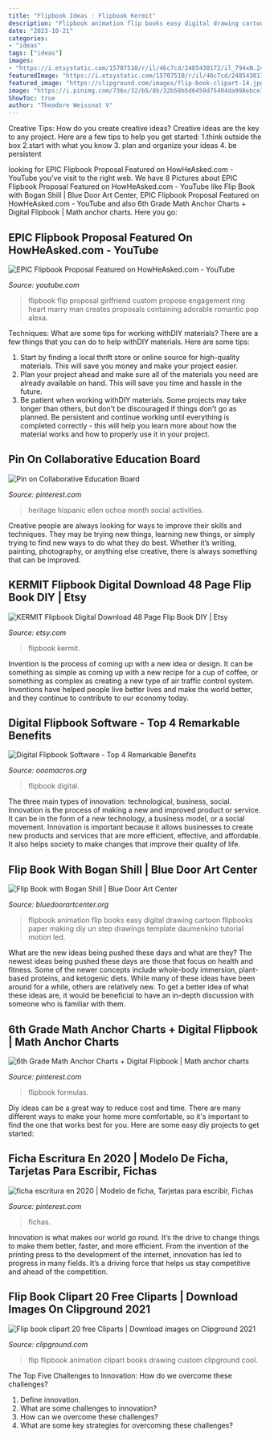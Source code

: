 ```yaml
---
title: "Flipbook Ideas : Flipbook Kermit"
description: "Flipbook animation flip books easy digital drawing cartoon flipbooks paper making diy un step drawings template daumenkino tutorial motion led"
date: "2023-10-21"
categories:
- "ideas"
tags: ["ideas"]
images:
- "https://i.etsystatic.com/15707510/r/il/46c7cd/2485430172/il_794xN.2485430172_jdwn.jpg"
featuredImage: "https://i.etsystatic.com/15707510/r/il/46c7cd/2485430172/il_794xN.2485430172_jdwn.jpg"
featured_image: "https://clipground.com/images/flip-book-clipart-14.jpg"
image: "https://i.pinimg.com/736x/32/b5/8b/32b58b5d6459d75404da998ebce7623d.jpg"
ShowToc: true
author: "Theodore Weissnat V"
---
```



Creative Tips: How do you create creative ideas?
Creative ideas are the key to any project. Here are a few tips to help you get started: 
1.think outside the box 
2.start with what you know 
3. plan and organize your ideas 
4. be persistent 

	

		
looking for EPIC Flipbook Proposal Featured on HowHeAsked.com - YouTube you've visit to the right web. We have 8 Pictures about EPIC Flipbook Proposal Featured on HowHeAsked.com - YouTube like Flip Book with Bogan Shill | Blue Door Art Center, EPIC Flipbook Proposal Featured on HowHeAsked.com - YouTube and also 6th Grade Math Anchor Charts + Digital Flipbook | Math anchor charts. Here you go:
		
    
## EPIC Flipbook Proposal Featured On HowHeAsked.com - YouTube

<img loading=lazy src="https://i.ytimg.com/vi/Du4RGXgoth0/maxresdefault.jpg" onerror="this.onerror=null;this.src='https://tse4.mm.bing.net/th?id=OIP.qFRnVbnsAikCETFwiCvYfAHaEK&amp;pid=15.1';" alt="EPIC Flipbook Proposal Featured on HowHeAsked.com - YouTube">

_Source: youtube.com_

>flipbook flip proposal girlfriend custom propose engagement ring heart marry man creates proposals containing adorable romantic pop alexa. 

	

Techniques: What are some tips for working withDIY materials?
There are a few things that you can do to help withDIY materials. Here are some tips: 
1. Start by finding a local thrift store or online source for high-quality materials. This will save you money and make your project easier. 
2. Plan your project ahead and make sure all of the materials you need are already available on hand. This will save you time and hassle in the future. 
3. Be patient when working withDIY materials. Some projects may take longer than others, but don't be discouraged if things don't go as planned. Be persistent and continue working until everything is completed correctly - this will help you learn more about how the material works and how to properly use it in your project.

    
## Pin On Collaborative Education Board

<img loading=lazy src="https://i.pinimg.com/736x/1f/c0/95/1fc095d940843670a28afeb577ddaac8.jpg" onerror="this.onerror=null;this.src='https://tse1.mm.bing.net/th?id=OIP.lAQLgI6sYQT6fR4sfckh-QHaJ4&amp;pid=15.1';" alt="Pin on Collaborative Education Board">

_Source: pinterest.com_

>heritage hispanic ellen ochoa month social activities. 

	

Creative people are always looking for ways to improve their skills and techniques. They may be trying new things, learning new things, or simply trying to find new ways to do what they do best. Whether it’s writing, painting, photography, or anything else creative, there is always something that can be improved.

    
## KERMIT Flipbook Digital Download 48 Page Flip Book DIY | Etsy

<img loading=lazy src="https://i.etsystatic.com/15707510/r/il/46c7cd/2485430172/il_794xN.2485430172_jdwn.jpg" onerror="this.onerror=null;this.src='https://tse4.mm.bing.net/th?id=OIP.gysvaUQDnqilRfgtXDQhegHaF7&amp;pid=15.1';" alt="KERMIT Flipbook Digital Download 48 Page Flip Book DIY | Etsy">

_Source: etsy.com_

>flipbook kermit. 

	

Invention is the process of coming up with a new idea or design. It can be something as simple as coming up with a new recipe for a cup of coffee, or something as complex as creating a new type of air traffic control system. Inventions have helped people live better lives and make the world better, and they continue to contribute to our economy today.

    
## Digital Flipbook Software - Top 4 Remarkable Benefits

<img loading=lazy src="https://ooomacros.org/wp-content/uploads/2016/05/digital-flipbook.jpg" onerror="this.onerror=null;this.src='https://tse1.mm.bing.net/th?id=OIP.ZmXgNRkTnrsdPtmso-MjCwHaDh&amp;pid=15.1';" alt="Digital Flipbook Software - Top 4 Remarkable Benefits">

_Source: ooomacros.org_

>flipbook digital. 

	

The three main types of innovation: technological, business, social.
Innovation is the process of making a new and improved product or service. It can be in the form of a new technology, a business model, or a social movement. Innovation is important because it allows businesses to create new products and services that are more efficient, effective, and affordable. It also helps society to make changes that improve their quality of life.

    
## Flip Book With Bogan Shill | Blue Door Art Center

<img loading=lazy src="https://bluedoorartcenter.org/sites/default/files/maxresdefault.jpg" onerror="this.onerror=null;this.src='https://tse1.mm.bing.net/th?id=OIP.PcwHBTp0sfsWOhABfC-D-wHaEK&amp;pid=15.1';" alt="Flip Book with Bogan Shill | Blue Door Art Center">

_Source: bluedoorartcenter.org_

>flipbook animation flip books easy digital drawing cartoon flipbooks paper making diy un step drawings template daumenkino tutorial motion led. 

	

What are the new ideas being pushed these days and what are they?
The newest ideas being pushed these days are those that focus on health and fitness. Some of the newer concepts include whole-body immersion, plant-based proteins, and ketogenic diets. While many of these ideas have been around for a while, others are relatively new. To get a better idea of what these ideas are, it would be beneficial to have an in-depth discussion with someone who is familiar with them.

    
## 6th Grade Math Anchor Charts + Digital Flipbook | Math Anchor Charts

<img loading=lazy src="https://i.pinimg.com/736x/bf/91/f4/bf91f4d768052dd4b56572cec4cdb902.jpg" onerror="this.onerror=null;this.src='https://tse4.mm.bing.net/th?id=OIP.OS-97LQmqTwXLtPsgkZD8wAAAA&amp;pid=15.1';" alt="6th Grade Math Anchor Charts + Digital Flipbook | Math anchor charts">

_Source: pinterest.com_

>flipbook formulas. 

	

Diy ideas can be a great way to reduce cost and time. There are many different ways to make your home more comfortable, so it's important to find the one that works best for you. Here are some easy diy projects to get started: 

    
## Ficha Escritura En 2020 | Modelo De Ficha, Tarjetas Para Escribir, Fichas

<img loading=lazy src="https://i.pinimg.com/736x/32/b5/8b/32b58b5d6459d75404da998ebce7623d.jpg" onerror="this.onerror=null;this.src='https://tse4.mm.bing.net/th?id=OIP._fVECIBs9-IQY4FyUd2NPgHaFN&amp;pid=15.1';" alt="ficha escritura en 2020 | Modelo de ficha, Tarjetas para escribir, Fichas">

_Source: pinterest.com_

>fichas. 

	

Innovation is what makes our world go round. It’s the drive to change things to make them better, faster, and more efficient. From the invention of the printing press to the development of the internet, innovation has led to progress in many fields. It’s a driving force that helps us stay competitive and ahead of the competition.

    
## Flip Book Clipart 20 Free Cliparts | Download Images On Clipground 2021

<img loading=lazy src="https://clipground.com/images/flip-book-clipart-14.jpg" onerror="this.onerror=null;this.src='https://tse4.mm.bing.net/th?id=OIP.8DOh_2l2A5i7zRz5yZs0ygHaEE&amp;pid=15.1';" alt="Flip book clipart 20 free Cliparts | Download images on Clipground 2021">

_Source: clipground.com_

>flip flipbook animation clipart books drawing custom clipground cool. 

	

The Top Five Challenges to Innovation: How do we overcome these challenges?
1. Define innovation.
2. What are some challenges to innovation? 
3. How can we overcome these challenges? 
4. What are some key strategies for overcoming these challenges?

